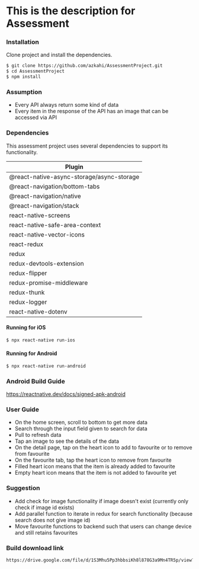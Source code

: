 # This is the description for Assessment

### Installation

Clone project and install the dependencies.

```sh
$ git clone https://github.com/azkahi/AssessmentProject.git
$ cd AssessmentProject
$ npm install
```

### Assumption

- Every API always return some kind of data
- Every item in the response of the API has an image that can be accessed via API

### Dependencies

This assessment project uses several dependencies to support its functionality.

| Plugin                                    |
| ----------------------------------------- |
| @react-native-async-storage/async-storage | 
| @react-navigation/bottom-tabs             | 
| @react-navigation/native                  | 
| @react-navigation/stack                   | 
| react-native-screens                      | 
| react-native-safe-area-context            | 
| react-native-vector-icons                 | 
| react-redux                               | 
| redux                                     | 
| redux-devtools-extension                  | 
| redux-flipper                             | 
| redux-promise-middleware                  | 
| redux-thunk                               | 
| redux-logger                              | 
| react-native-dotenv                       | 

#### Running for iOS

```sh
$ npx react-native run-ios
```

#### Running for Android

```sh
$ npx react-native run-android
```

### Android Build Guide
https://reactnative.dev/docs/signed-apk-android

### User Guide

- On the home screen, scroll to bottom to get more data
- Search through the input field given to search for data
- Pull to refresh data
- Tap an image to see the details of the data
- On the detail page, tap on the heart icon to add to favourite or to remove from favourite
- On the favourite tab, tap the heart icon to remove from favourite
- Filled heart icon means that the item is already added to favourite
- Empty heart icon means that the item is not added to favourite yet

### Suggestion

- Add check for image functionality if image doesn't exist (currently only check if image id exists)
- Add parallel function to iterate in redux for search functionality (because search does not give image id)
- Move favourite functions to backend such that users can change device and still retains favourites

### Build download link
```sh
https://drive.google.com/file/d/1S3Mhu5Pp3hbbsiKh8l878G3a9Mn4TR5p/view?usp=sharing
```
